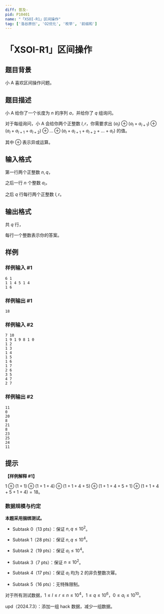 ```yaml
---
diff: 普及-
pid: P10401
name: "「XSOI-R1」区间操作"
tag: ['洛谷原创', 'O2优化', '枚举', '前缀和']
---
```

# 「XSOI-R1」区间操作
## 题目背景

小 A 喜欢区间操作问题。
## 题目描述

小 A 给你了一个长度为 $n$ 的序列 $a$，并给你了 $q$ 组询问。

对于每组询问，小 A 会给你两个正整数 $l,r$，你需要求出 $(a_l) \oplus (a_l+a_{l+1}) \oplus (a_l+a_{l+1}+a_{l+2}) \oplus \dots \oplus (a_l + a_{l+1} + a_{l+2} + \dots + a_r)$ 的值。

其中 $\oplus$ 表示异或运算。
## 输入格式

第一行两个正整数 $n,q$，

之后一行 $n$ 个整数 $a_i$，

之后 $q$ 行每行两个正整数 $l,r$。
## 输出格式

共 $q$ 行，

每行一个整数表示你的答案。
## 样例

### 样例输入 #1
```
6 1
1 1 4 5 1 4
1 6
```
### 样例输出 #1
```
18
```
### 样例输入 #2
```
7 10
1 9 1 9 8 1 0
1 2
1 3
1 4
1 5
1 6
1 7
2 6
3 5
4 7
2 7
```
### 样例输出 #2
```
11
0
20
8
21
8
23
25
24
11
```
## 提示

**【样例解释 #1】**

$1 \oplus (1 + 1) \oplus (1 + 1 + 4) \oplus (1 + 1 + 4 + 5) \oplus (1 + 1 + 4 + 5 + 1) \oplus (1 + 1 + 4 + 5 + 1 + 4) = 18$。

### 数据规模与约定

**本题采用捆绑测试。**

- Subtask 0（13 pts）：保证 $n,q \le 10^2$。

- Subtask 1（28 pts）：保证 $n,q \le 10^4$。

- Subtask 2（19 pts）：保证 $a_i \le 10^4$。

- Subtask 3（7 pts）：保证 $n \le 10^2$。

- Subtask 4（17 pts）：保证 $a_i$ 均为 $2$ 的非负整数次幂。

- Subtask 5（16 pts）：无特殊限制。

对于所有测试数据，$1 \le l \le r \le n \le 10^4$，$1 \le q \le 10^6$，$0 \le a_i \le 10^{10}$。

upd（2024.7.3）：添加一组 hack 数据，减少一组数据。
